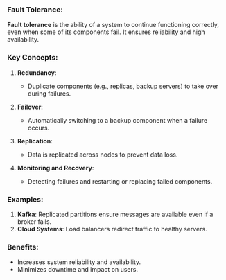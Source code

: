 
### **Fault Tolerance:**

**Fault tolerance** is the ability of a system to continue functioning correctly, even when some of its components fail. It ensures reliability and high availability.

### Key Concepts:

1. **Redundancy**:
    
    - Duplicate components (e.g., replicas, backup servers) to take over during failures.
2. **Failover**:
    
    - Automatically switching to a backup component when a failure occurs.
3. **Replication**:
    
    - Data is replicated across nodes to prevent data loss.
4. **Monitoring and Recovery**:
    
    - Detecting failures and restarting or replacing failed components.

### Examples:

1. **Kafka**: Replicated partitions ensure messages are available even if a broker fails.
2. **Cloud Systems**: Load balancers redirect traffic to healthy servers.

### Benefits:

- Increases system reliability and availability.
- Minimizes downtime and impact on users.